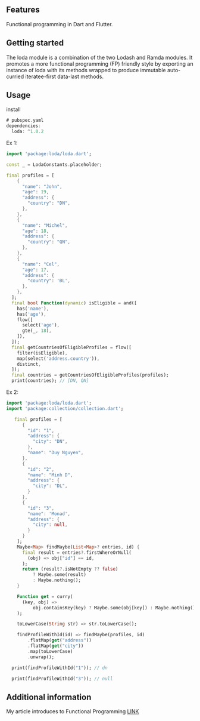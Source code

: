 ## Features

Functional programming in Dart and Flutter.

## Getting started

The loda module is a combination of the two Lodash and Ramda modules. It promotes a more functional programming (FP) friendly style by exporting an instance of loda with its methods wrapped to produce immutable auto-curried iteratee-first data-last methods.

## Usage

install

```dart
# pubspec.yaml
dependencies:
  loda: ^1.0.2
```

Ex 1:

```dart
import 'package:loda/loda.dart';

const _ = LodaConstants.placeholder;

final profiles = [
    {
      "name": "John",
      "age": 19,
      "address": {
        "country": "DN",
      },
    },
    {
      "name": "Michel",
      "age": 18,
      "address": {
        "country": "QN",
      },
    },
    {
      "name": "Cel",
      "age": 17,
      "address": {
        "country": 'ĐL',
      },
    },
  ];
  final bool Function(dynamic) isEligible = and([
    has('name'),
    has('age'),
    flow([
      select('age'),
      gte(_, 18),
    ]),
  ]);
  final getCountriesOfEligibleProfiles = flow([
    filter(isEligible),
    map(select('address.country')),
    distinct,
  ]);
  final countries = getCountriesOfEligibleProfiles(profiles);
  print(countries); // [DN, QN]
```

Ex 2:

```dart
import 'package:loda/loda.dart';
import 'package:collection/collection.dart';

   final profiles = [
      {
        "id": "1",
        "address": {
          "city": "DN",
        },
        "name": "Duy Nguyen",
      },
      {
        "id": "2",
        "name": "Minh D",
        "address": {
          "city": "DL",
        }
      },
      {
        "id": "3",
        "name": 'Monad',
        "address": {
          "city": null,
        }
      }
    ];
    Maybe<Map> findMaybe(List<Map>? entries, id) {
      final result = entries?.firstWhereOrNull(
        (obj) => obj["id"] == id,
      );
      return (result?.isNotEmpty ?? false)
          ? Maybe.some(result)
          : Maybe.nothing();
    }

    Function get = curry(
      (key, obj) =>
          obj.containsKey(key) ? Maybe.some(obj[key]) : Maybe.nothing(),
    );

    toLowerCase(String str) => str.toLowerCase();

    findProfileWithId(id) => findMaybe(profiles, id)
        .flatMap(get("address"))
        .flatMap(get("city"))
        .map(toLowerCase)
        .unwrap();

  print(findProfileWithId("1")); // dn

  print(findProfileWithId("3")); // null
```

## Additional information

My article introduces to Functional Programming
[LINK](https://duynn.notion.site/Introduce-to-Functional-Programing-FP-909e3eab2b174632a696692273bceaa8)
